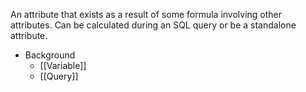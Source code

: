 An attribute that exists as a result of some formula involving other attributes. Can be calculated during an SQL query or be a standalone attribute.

- Background
	- [[Variable]]
	- [[Query]]